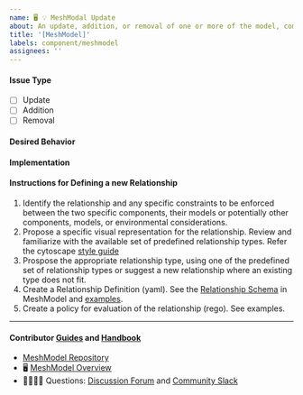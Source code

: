 ```yaml
---
name: 🖥 💡 MeshModal Update
about: An update, addition, or removal of one or more of the model, component, relationship, policy within MeshModel
title: '[MeshModel]'
labels: component/meshmodel
assignees: ''
---
```


#### Issue Type
- [ ] Update
- [ ] Addition
- [ ] Removal

#### Desired Behavior
<!-- A brief description of the enhancement. -->

#### Implementation
<!-- Specifics on the approach to fulfilling the feature request. -->

#### Instructions for Defining a new Relationship
1. Identify the relationship and any specific constraints to be enforced between the two specific components, their models or potentially other components, models, or environmental considerations.
2. Propose a specific visual representation for the relationship. Review and familiarize with the available set of predefined relationship types. Refer the cytoscape [style guide](https://js.cytoscape.org/#style)
3. Prospose the appropriate relationship type, using one of the predefined set of relationship types or suggest a new relationship where an existing type does not fit.
4. Create a Relationship Definition (yaml). See the [Relationship Schema](https://github.com/meshery/meshery/tree/master/server/meshmodel/schemas) in MeshModel and [examples]([url](https://github.com/meshery/meshery/tree/master/server/meshmodel/relationships)).
5. Create a policy for evaluation of the relationship (rego). See examples.

---

#### Contributor [Guides](https://docs.meshery.io/project/contributing) and [Handbook](https://layer5.io/community/handbook)

- [MeshModel Repository](https://github.com/meshery/meshery/tree/master/server/meshmodel)
- 🖥 [MeshModel Overview](#)
- 🙋🏾🙋🏼 Questions: [Discussion Forum](https://discuss.layer5.io) and [Community Slack](http://slack.layer5.io)
